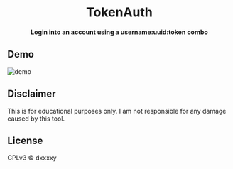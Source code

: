 <div align="center">

# TokenAuth
**Login into an account using a username:uuid:token combo**

</div>

## Demo
![demo](https://www.youtube.com/watch?v=PHMRA5k4KM0&ab_channel=DxxxxY)

## Disclaimer
This is for educational purposes only. I am not responsible for any damage caused by this tool.

## License
GPLv3 © dxxxxy